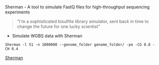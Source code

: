 Sherman - A tool to simulate FastQ files for high-throughput sequencing experiments

> "I'm a sophisticated bisulfite library simulator, sent back in time to change the future for one lucky scientist"

- Simulate WGBS data with Sherman

`Sherman -l 51 -n 1000000 --genome_folder genome_folder/ -pe -CG 0.8 -CH 0.4` 

[Sherman](https://www.bioinformatics.babraham.ac.uk/projects/sherman/)
